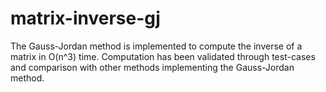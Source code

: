 # matrix-inverse-gj
The Gauss-Jordan method is implemented to compute the inverse of a matrix in O(n^3) time. 
Computation has been validated through test-cases and comparison with other methods implementing the Gauss-Jordan method. 
